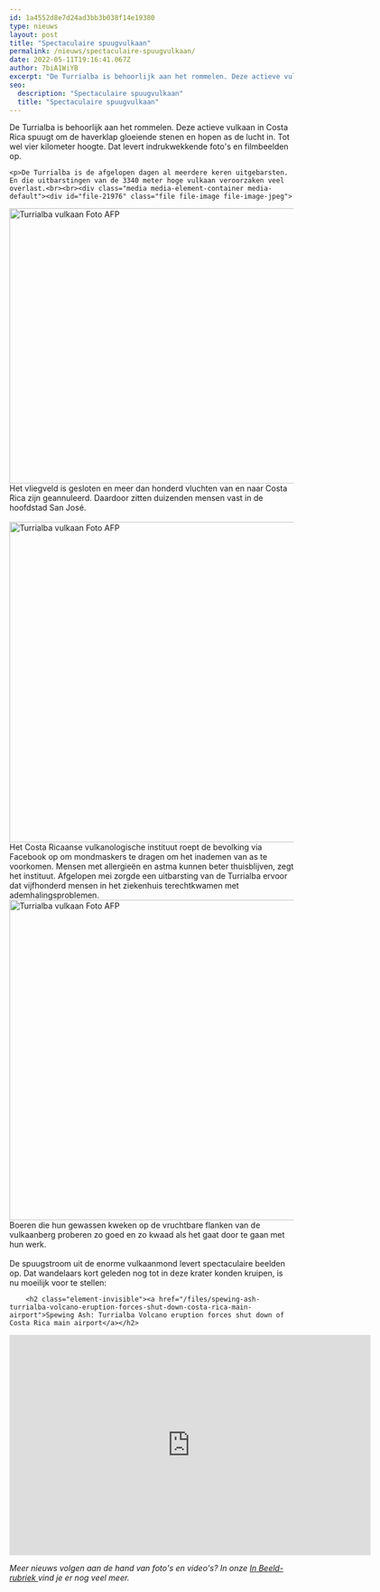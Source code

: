 ```yaml
---
id: 1a4552d8e7d24ad3bb3b038f14e19380
type: nieuws
layout: post
title: "Spectaculaire spuugvulkaan"
permalink: /nieuws/spectaculaire-spuugvulkaan/
date: 2022-05-11T19:16:41.067Z
author: 7biA1WiYB
excerpt: "De Turrialba is behoorlijk aan het rommelen. Deze actieve vulkaan in Costa Rica spuugt om de haverklap gloeiende stenen en hopen as de lucht in. Tot wel vier kilometer hoogte. Dat levert indrukwekkende foto's en filmbeelden op.  "
seo:
  description: "Spectaculaire spuugvulkaan"
  title: "Spectaculaire spuugvulkaan"
---
```

De Turrialba is behoorlijk aan het rommelen. Deze actieve vulkaan in Costa Rica spuugt om de haverklap gloeiende stenen en hopen as de lucht in. Tot wel vier kilometer hoogte. Dat levert indrukwekkende foto's en filmbeelden op.  

    <p>De Turrialba is de afgelopen dagen al meerdere keren uitgebarsten. En die uitbarstingen van de 3340 meter hoge vulkaan veroorzaken veel overlast.<br><br><div class="media media-element-container media-default"><div id="file-21976" class="file file-image file-image-jpeg">

        
  
  <div class="content">
    <img alt="Turrialba vulkaan  Foto AFP" title="Turrialba vulkaan  Foto AFP" height="487" width="850" class="media-element file-default" src="https://7dagen.netlify.app/sites/default/files/ANP-47595275-klein_0.jpg">  </div>

  
</div>
</div>Het vliegveld is gesloten en meer dan honderd vluchten van en naar Costa Rica zijn geannuleerd. Daardoor zitten duizenden mensen vast in de hoofdstad San José.<br><br><div class="media media-element-container media-default"><div id="file-21977" class="file file-image file-image-jpeg">

        
  
  <div class="content">
    <img alt="Turrialba vulkaan  Foto AFP" title="Turrialba vulkaan  Foto AFP" height="567" width="850" class="media-element file-default" src="https://7dagen.netlify.app/sites/default/files/ANP-47589096-klein.jpg">  </div>

  
</div>
</div>Het Costa Ricaanse vulkanologische instituut roept de bevolking via Facebook op om mondmaskers te dragen om het inademen van as te voorkomen. Mensen met allergieën en astma kunnen beter thuisblijven, zegt het instituut. Afgelopen mei zorgde een uitbarsting van de Turrialba ervoor dat vijfhonderd mensen in het ziekenhuis terechtkwamen met ademhalingsproblemen.<br><div class="media media-element-container media-default"><div id="file-21978" class="file file-image file-image-jpeg">

        
  
  <div class="content">
    <img alt="Turrialba vulkaan  Foto AFP" title="Turrialba vulkaan  Foto AFP" height="567" width="850" class="media-element file-default" src="https://7dagen.netlify.app/sites/default/files/ANP-47596197-klein.jpg">  </div>

  
</div>
</div>Boeren die hun gewassen kweken op de vruchtbare flanken van de vulkaanberg proberen zo goed en zo kwaad als het gaat door te gaan met hun werk.<br><br>De spuugstroom uit de enorme vulkaanmond levert spectaculaire beelden op. Dat wandelaars kort geleden nog tot in deze krater konden kruipen, is nu moeilijk voor te stellen:
<p><div class="media media-element-container media-default"><div id="file-21970" class="file file-video file-video-youtube">

        <h2 class="element-invisible"><a href="/files/spewing-ash-turrialba-volcano-eruption-forces-shut-down-costa-rica-main-airport">Spewing Ash: Turrialba Volcano eruption forces shut down of Costa Rica main airport</a></h2>
    
  
  <div class="content">
    <div class="media-youtube-video media-element file-default media-youtube-1">
  <iframe class="media-youtube-player" width="640" height="390" title="Spewing Ash: Turrialba Volcano eruption forces shut down of Costa Rica main airport" src="https://www.youtube.com/embed/eRgzKx_Pf_k?wmode=opaque&controls=" name="Spewing Ash: Turrialba Volcano eruption forces shut down of Costa Rica main airport" frameborder="0" allowfullscreen="">Video van Spewing Ash: Turrialba Volcano eruption forces shut down of Costa Rica main airport</iframe>
</div>
  </div>

  
</div>
</div>
<p><em>Meer nieuws volgen aan de hand van foto's en video's? In onze <a href="www.sevendays.nl/inbeeld">In Beeld-rubriek </a>vind je er nog veel meer.</em></p>  

